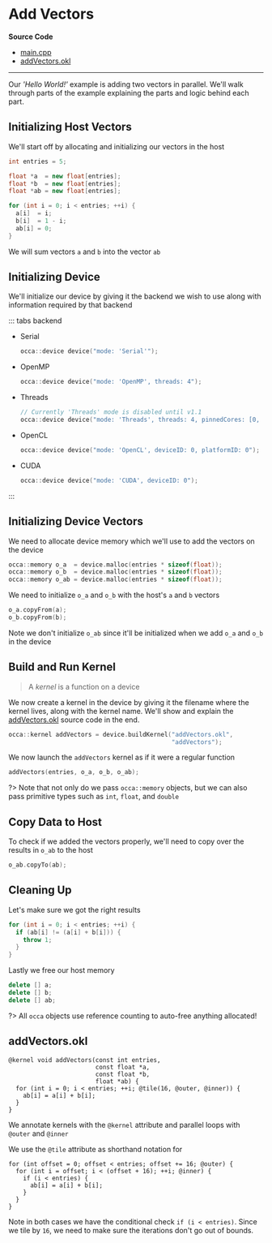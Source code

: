 # Add Vectors

**Source Code**
- [main.cpp](https://github.com/libocca/occa/blob/master/examples/1_add_vectors/cpp/main.cpp)
- [addVectors.okl](https://github.com/libocca/occa/blob/master/examples/1_add_vectors/cpp/addVectors.okl)

---

Our _'Hello World!'_ example is adding two vectors in parallel.
We'll walk through parts of the example explaining the parts and logic behind each part.

## Initializing Host Vectors

We'll start off by allocating and initializing our vectors in the host

```cpp
int entries = 5;

float *a  = new float[entries];
float *b  = new float[entries];
float *ab = new float[entries];

for (int i = 0; i < entries; ++i) {
  a[i]  = i;
  b[i]  = 1 - i;
  ab[i] = 0;
}
```

We will sum vectors `a` and `b` into the vector `ab`

## Initializing Device

We'll initialize our device by giving it the backend we wish to use along with information required by that backend

::: tabs backend

- Serial

    ```cpp
    occa::device device("mode: 'Serial'");
    ```

- OpenMP

    ```cpp
    occa::device device("mode: 'OpenMP', threads: 4");
    ```

- Threads

    ```cpp
    // Currently 'Threads' mode is disabled until v1.1
    occa::device device("mode: 'Threads', threads: 4, pinnedCores: [0, 1, 2, 3]");
    ```

- OpenCL

    ```cpp
    occa::device device("mode: 'OpenCL', deviceID: 0, platformID: 0");
    ```

- CUDA

    ```cpp
    occa::device device("mode: 'CUDA', deviceID: 0");
    ```

:::

## Initializing Device Vectors

We need to allocate device memory which we'll use to add the vectors on the device

```cpp
occa::memory o_a  = device.malloc(entries * sizeof(float));
occa::memory o_b  = device.malloc(entries * sizeof(float));
occa::memory o_ab = device.malloc(entries * sizeof(float));
```

We need to initialize `o_a` and `o_b` with the host's `a` and `b` vectors

```cpp
o_a.copyFrom(a);
o_b.copyFrom(b);
```

Note we don't initialize `o_ab` since it'll be initialized when we add `o_a` and `o_b` in the device

## Build and Run Kernel

> A _kernel_ is a function on a device

We now create a kernel in the device by giving it the filename where the kernel lives, along with the kernel name.
We'll show and explain the [addVectors.okl](/examples/cpp/add-vectors?id=addvectorsokl) source code in the end.

```cpp
occa::kernel addVectors = device.buildKernel("addVectors.okl",
                                             "addVectors");
```

We now launch the `addVectors` kernel as if it were a regular function

```cpp
addVectors(entries, o_a, o_b, o_ab);
```

?> Note that not only do we pass `occa::memory` objects, but we can also pass primitive types such as `int`, `float`, and `double`

## Copy Data to Host

To check if we added the vectors properly, we'll need to copy over the results in `o_ab` to the host

```cpp
o_ab.copyTo(ab);
```

## Cleaning Up

Let's make sure we got the right results

```cpp
for (int i = 0; i < entries; ++i) {
  if (ab[i] != (a[i] + b[i])) {
    throw 1;
  }
}
```

Lastly we free our host memory

```cpp
delete [] a;
delete [] b;
delete [] ab;
```

?> All `occa` objects use reference counting to auto-free anything allocated!

## addVectors.okl

```okl
@kernel void addVectors(const int entries,
                        const float *a,
                        const float *b,
                        float *ab) {
  for (int i = 0; i < entries; ++i; @tile(16, @outer, @inner)) {
    ab[i] = a[i] + b[i];
  }
}
```

We annotate kernels with the `@kernel` attribute and parallel loops with `@outer` and `@inner`

We use the `@tile` attribute as shorthand notation for

```okl
for (int offset = 0; offset < entries; offset += 16; @outer) {
  for (int i = offset; i < (offset + 16); ++i; @inner) {
    if (i < entries) {
      ab[i] = a[i] + b[i];
    }
  }
}
```

Note in both cases we have the conditional check `if (i < entries)`.
Since we tile by `16`, we need to make sure the iterations don't go out of bounds.
